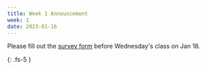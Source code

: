 ```yaml
---
title: Week 1 Announcement
week: 1
date: 2023-01-16
---
```


Please fill out the [survey
form](https://forms.gle/TTWEKHpyVR12G8nD8) before Wednesday's class
on Jan 18.

{: .fs-5 }
